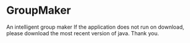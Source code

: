 # GroupMaker
An intelligent group maker
If the application does not run on download, please download the most recent version of java. Thank you.
